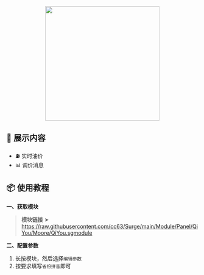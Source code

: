 <div align="center">
<img src="https://raw.githubusercontent.com/cc63/Surge/main/Module/Panel/QiYou/Moore/You.png" width="300">
</div>

## 🚀 展示内容

- ⛽️ 实时油价
- 📊 调价消息

## 📦 使用教程

**一、获取模块**

> **模块链接** ➤ https://raw.githubusercontent.com/cc63/Surge/main/Module/Panel/QiYou/Moore/QiYou.sgmodule


**二、配置参数**

1. 长按模块，然后选择`编辑参数`
2. 按要求填写`省份拼音`即可
